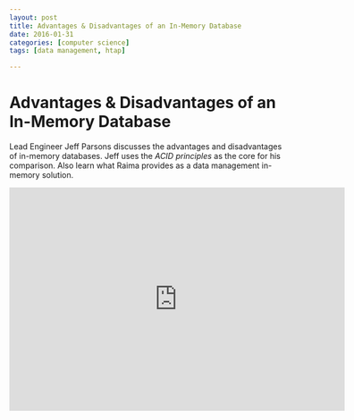 ```yaml
---
layout: post
title: Advantages & Disadvantages of an In-Memory Database 
date: 2016-01-31
categories: [computer science]
tags: [data management, htap]

---
```



Advantages & Disadvantages of an In-Memory Database
=====

Lead Engineer Jeff Parsons discusses the advantages and disadvantages of in-memory databases. Jeff uses the *ACID principles* as the core for his comparison. Also learn what Raima provides as a data management in-memory solution.

<iframe width="600" height="400" src="https://www.youtube.com/embed/VDeQiI0xt-U" frameborder="0" allowfullscreen></iframe>

